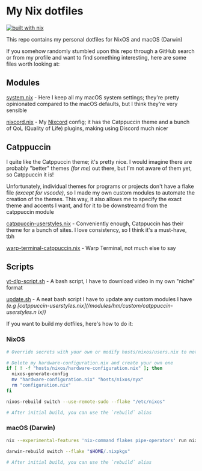 # My Nix dotfiles

[![built with nix](https://img.shields.io/static/v1?logo=nixos&logoColor=white&label=&message=Built%20with%20Nix&color=41439a)](https://builtwithnix.org)

This repo contains my personal dotfiles for NixOS and macOS (Darwin)

If you somehow randomly stumbled upon this repo through a GitHub search or from
my profile and want to find something interesting, here are some files worth
looking at:

## Modules

[system.nix](/hosts/darwin/system.nix) - Here I keep all my macOS system
settings; they're pretty opinionated compared to the macOS defaults, but I think
they're very sensible

[nixcord.nix](/modules/hm/guis/nixcord.nix) - My
[Nixcord](https://github.com/KaylorBen/nixcord) config; it has the Catppuccin
theme and a bunch of QoL (Quality of Life) plugins, making using Discord much
nicer

## Catppuccin

I quite like the Catppuccin theme; it's pretty nice. I would imagine there are
probably "better" themes *(for me)* out there, but I'm not aware of them yet, so
Catppuccin it is!

Unfortunately, individual themes for programs or projects don't have a flake
file *(except for vscode)*, so I made my own custom modules to automate the
creation of the themes. This way, it also allows me to specify the exact theme
and accents I want, and for it to be downstreamd from the catppuccin module

[catppuccin-userstyles.nix](/modules/hm/custom/catppuccin-userstyles.nix) -
Conveniently enough, Catppuccin has their theme for a bunch of sites. I love
consistency, so I think it's a must-have, tbh

[warp-terminal-catppuccin.nix](/modules/hm/custom/warp-terminal-catppuccin.nix) -
Warp Terminal, not much else to say

## Scripts

[yt-dlp-script.sh](/shared/scripts/yt-dlp-script.sh) - A bash script, I have to
download video in my own "niche" format

[update.sh](/modules/update.sh) - A neat bash script
I have to update any custom modules I have *(e.g
[catppuccin-userstyles.nix](/modules/hm/custom/catppuccin-userstyles.n
ix))*

If you want to build my dotfiles, here's how to do it:

### NixOS

```bash
# Override secrets with your own or modify hosts/nixos/users.nix to not use secrets

# Delete my hardware-configuration.nix and create your own one
if [ ! -f "hosts/nixos/hardware-configuration.nix" ]; then
  nixos-generate-config
  mv "hardware-configuration.nix" "hosts/nixos/nyx"
  rm "configuration.nix"
fi

nixos-rebuild switch --use-remote-sudo --flake "/etc/nixos"

# After initial build, you can use the `rebuild` alias
```

### macOS (Darwin)

```bash
nix --experimental-features 'nix-command flakes pipe-operators' run nix-darwin -- switch --flake "$HOME/.nixpkgs"

darwin-rebuild switch --flake "$HOME/.nixpkgs"

# After initial build, you can use the `rebuild` alias
```

